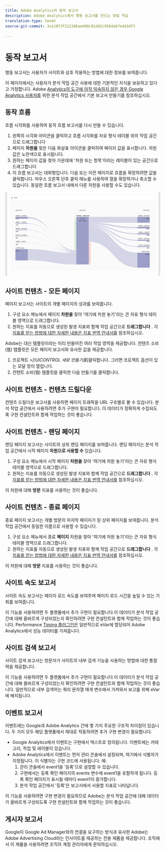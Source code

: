 ```yaml
---
title: Adobe Analytics의 동작 보고서
description: Adobe Analytics에서 행동 보고서를 만드는 방법 학습
translation-type: tm+mt
source-git-commit: 3ce18f3f222286aed08c81dd2c958dab7e443df3

---
```



# 동작 보고서

행동 보고서는 사용자가 사이트와 상호 작용하는 방법에 대한 정보를 보여줍니다.

이 페이지에서는 사용자가 분석 작업 공간 사용에 대한 기본적인 지식을 보유하고 있다고 가정합니다. Adobe [Analytics의 도구에 아직 익숙하지 않은 경우 Google Analytics 사용자를](create-report.md) 위한 분석 작업 공간에서 기본 보고서 만들기를 참조하십시오.

## 동작 흐름

흐름 시각화를 사용하여 동작 흐름 보고서를 다시 만들 수 있습니다.

1. 왼쪽의 시각화 아이콘을 클릭하고 흐름 시각화를 자유 형식 테이블 위의 작업 공간으로 드래그합니다
2. 페이지 **차원을** 찾은 다음 화살표 아이콘을 클릭하여 페이지 값을 표시합니다. 차원 값은 노란색으로 표시됩니다.
3. 원하는 페이지 값을 찾아 가운데에 '차원 또는 항목'이라는 레이블이 있는 공간으로 드래그합니다
4. 이 흐름 보고서는 대화형입니다. 다음 또는 이전 페이지로 흐름을 확장하려면 값을 클릭합니다. 마우스 오른쪽 단추 클릭 메뉴를 사용하여 열을 확장하거나 축소할 수 있습니다. 동일한 흐름 보고서 내에서 다른 차원을 사용할 수도 있습니다.

![흐름 보고서](/help/technotes/ga-to-aa/assets/flow.png)

## 사이트 컨텐츠 - 모든 페이지

페이지 보고서는 사이트의 개별 페이지의 성과를 보여줍니다.

1. 구성 요소 메뉴에서 페이지 **차원을** 찾아 '여기에 차원 놓기'라는 큰 자유 형식 테이블 영역으로 드래그합니다.
2. 원하는 지표를 자동으로 생성된 발생 지표와 함께 작업 공간으로 **드래그합니다** . 각 [지표를 얻는 방법에 대한 자세한 내용은 지표 번역 안내서를](common-metrics.md) 참조하십시오.

Adobe는 대신 템플릿이라는 미리 만들어진 여러 작업 영역을 제공합니다. 컨텐츠 소비(웹) 템플릿은 모든 페이지 보고서와 유사한 값을 제공합니다.

1. 프로젝트 *&gt;[!UICONTROL 새로 만들기를]*&#x200B;클릭합니다. 그러면 프로젝트 옵션이 있는 모달 창이 열립니다.
2. 컨텐트 소비(웹) 템플릿을 클릭한 다음 만들기를 클릭합니다.

## 사이트 컨텐츠 - 컨텐츠 드릴다운

컨텐츠 드릴다운 보고서를 사용하면 페이지 트래픽을 URL 구조별로 볼 수 있습니다. 분석 작업 공간에서 사용하려면 추가 구현이 필요합니다. 이 데이터가 정확하게 수집되도록 구현 컨설턴트와 함께 작업하는 것이 좋습니다.

## 사이트 컨텐츠 - 랜딩 페이지

랜딩 페이지 보고서는 사이트의 상위 랜딩 페이지를 보여줍니다. 랜딩 페이지는 분석 작업 공간에서 시작 페이지 **차원으로 사용할 수** 있습니다.

1. 구성 요소 메뉴에서 시작 페이지 **차원을** 찾아 '여기에 차원 놓기'라는 큰 자유 형식 테이블 영역으로 드래그합니다.
2. 원하는 지표를 자동으로 생성된 발생 지표와 함께 작업 공간으로 **드래그합니다** . 각 [지표를 얻는 방법에 대한 자세한 내용은 지표 번역 안내서를](common-metrics.md) 참조하십시오.

이 차원에 대해 **방문** 지표를 사용하는 것이 좋습니다.

## 사이트 컨텐츠 - 종료 페이지

종료 페이지 보고서는 개별 방문의 마지막 페이지가 된 상위 페이지를 보여줍니다. 분석 작업 공간에서 동일한 이름으로 사용할 수 있습니다.

1. 구성 요소 메뉴에서 종료 **페이지** 차원을 찾아 '여기에 차원 놓기'라는 큰 자유 형식 테이블 영역으로 드래그합니다.
2. 원하는 지표를 자동으로 생성된 발생 지표와 함께 작업 공간으로 **드래그합니다** . 각 [지표를 얻는 방법에 대한 자세한 내용은 지표 번역 안내서를](common-metrics.md) 참조하십시오.

이 차원에 대해 **방문** 지표를 사용하는 것이 좋습니다.

## 사이트 속도 보고서

사이트 속도 보고서는 페이지 로드 속도를 보여주며 페이지 로드 시간을 높일 수 있는 기회를 보여줍니다.

이 기능을 사용하려면 두 플랫폼에서 추가 구현이 필요합니다.이 데이터가 분석 작업 공간에 대해 올바르게 구성되었는지 확인하려면 구현 컨설턴트와 함께 작업하는 것이 좋습니다. Performance [Timing 플러그인은](/help/implement/js-implementation/plugins/performancetiming.md) 일반적으로 eVar에 할당되어 Adobe Analytics에서 성능 데이터를 가져옵니다.

## 사이트 검색 보고서

사이트 검색 보고서는 방문자가 사이트의 내부 검색 기능을 사용하는 방법에 대한 통찰력을 제공합니다.

이 기능을 사용하려면 두 플랫폼에서 추가 구현이 필요합니다.이 데이터가 분석 작업 공간에 대해 올바르게 구성되었는지 확인하려면 구현 컨설턴트와 함께 작업하는 것이 좋습니다. 일반적으로 내부 검색어는 쿼리 문자열 매개 변수에서 가져와서 보고를 위해 eVar에 배치됩니다.

## 이벤트 보고서

이벤트에는 Google과 Adobe Analytics 간에 몇 가지 주요한 구조적 차이점이 있습니다. 두 가지 모두 해당 플랫폼에서 제대로 작동하려면 추가 구현 변경이 필요합니다.

* Google Analytics에서 이벤트는 구현에서 텍스트로 정의됩니다. 이벤트에는 카테고리, 작업 및 레이블이 있습니다.
* Adobe Analytics에서 이벤트는 먼저 관리 콘솔에서 설정되며, 여기에서 식별자가 지정됩니다. 이 식별자는 구현 코드에 사용됩니다. 예:
   1. 관리 콘솔에서 event1을 '등록'으로 설정할 수 있습니다.
   2. 구현에서는 등록 확인 페이지의 events 변수에 event1을 포함하게 됩니다. 등록 확인 페이지가 표시될 때마다 event1이 증가합니다.
   3. 분석 작업 공간에서 '등록'은 보고서에서 사용할 지표로 나타납니다.

이 기능을 사용하려면 구현 변경이 필요하므로 Adobe는 분석 작업 공간에 대해 데이터가 올바르게 구성되도록 구현 컨설턴트와 함께 작업하는 것이 좋습니다.

## 게시자 보고서

Google이 Google Ad Manager와의 연결을 요구하는 방식과 유사한 Adobe는 Adobe Advertising Cloud라는 인사이트를 제공하는 전용 제품을 제공합니다. 조직에서 이 제품을 사용하려면 조직의 계정 관리자에게 문의하십시오.

